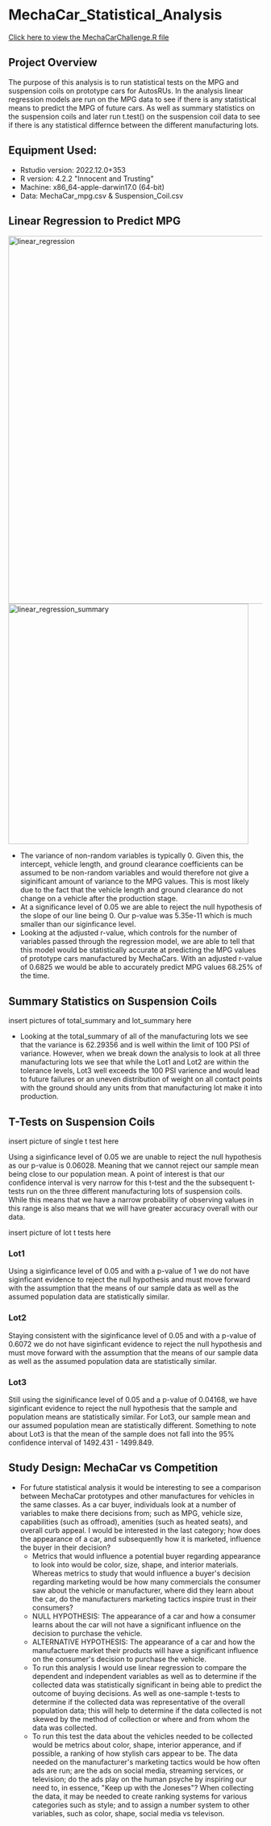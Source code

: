 # MechaCar_Statistical_Analysis

<a href="https://github.com/cmason1996/MechaCar_Statistical_Analysis/blob/main/MechaCarChallenge.R" target="_blank">Click here to view the MechaCarChallenge.R file</a>

## Project Overview

The purpose of this analysis is to run statistical tests on the MPG and suspension coils on prototype cars for AutosRUs. In the analysis linear regression models are run on the MPG data to see if there is any statistical means to predict the MPG of future cars. As well as summary statistics on the suspension coils and later run t.test() on the suspension coil data to see if there is any statistical differnce between the different manufacturing lots. 

## Equipment Used:
* Rstudio version: 2022.12.0+353
* R version: 4.2.2 "Innocent and Trusting"
* Machine: x86_64-apple-darwin17.0 (64-bit)
* Data: MechaCar_mpg.csv & Suspension_Coil.csv

## Linear Regression to Predict MPG

<img width="729" alt="linear_regression" src="https://user-images.githubusercontent.com/112291888/209743181-61e9dba5-a82b-404b-a0be-5a4ec59eba07.png">

<img width="476" alt="linear_regression_summary" src="https://user-images.githubusercontent.com/112291888/209743188-e0421901-c675-4750-833c-0a71c26b0d4a.png">

* The variance of non-random variables is typically 0. Given this, the intercept, vehicle length, and ground clearance coefficients can be assumed to be non-random variables and would therefore not give a siginificant amount of variance to the MPG values. This is most likely due to the fact that the vehicle length and ground clearance do not change on a vehicle after the production stage.
* At a significance level of 0.05 we are able to reject the null hypothesis of the slope of our line being 0. Our p-value was 5.35e-11 which is much smaller than our siginficance level. 
* Looking at the adjusted r-value, which controls for the number of variables passed through the regression model, we are able to tell that this model would be statistically accurate at predicting the MPG values of prototype cars manufactured by MechaCars. With an adjusted r-value of 0.6825 we would be able to accurately predict MPG values 68.25% of the time.

## Summary Statistics on Suspension Coils

insert pictures of total_summary and lot_summary here

* Looking at the total_summary of all of the manufacturing lots we see that the variance is 62.29356 and is well within the limit of 100 PSI of variance. However, when we break down the analysis to look at all three manufacturing lots we see that while the Lot1 and Lot2 are within the tolerance levels, Lot3 well exceeds the 100 PSI varience and would lead to future failures or an uneven distribution of weight on all contact points with the ground should any units from that manufacturing lot make it into production. 

## T-Tests on Suspension Coils

insert picture of single t test here

Using a siginficance level of 0.05 we are unable to reject the null hypothesis as our p-value is 0.06028. Meaning that we cannot reject our sample mean being close to our population mean. A point of interest is that our confidence interval is very narrow for this t-test and the the subsequent t-tests run on the three different manufacturing lots of suspension coils. While this means that we have a narrow probability of observing values in this range is also means that we will have greater accuracy overall with our data.

insert picture of lot t tests here

### Lot1

Using a siginficance level of 0.05 and with a p-value of 1 we do not have siginficant evidence to reject the null hypothesis and must move forward with the assumption that the means of our sample data as well as the assumed population data are statistically similar.

### Lot2

Staying consistent with the siginficance level of 0.05 and with a p-value of 0.6072 we do not have siginficant evidence to reject the null hypothesis and must move forward with the assumption that the means of our sample data as well as the assumed population data are statistically similar.

### Lot3

Still using the siginificance level of 0.05 and a p-value of 0.04168, we have siginficant evidence to reject the null hypothesis that the sample and population means are statistically similar. For Lot3, our sample mean and our assumed population mean are statistically different. Something to note about Lot3 is that the mean of the sample does not fall into the 95% confidence interval of 1492.431 - 1499.849.

## Study Design: MechaCar vs Competition

* For future statistical analysis it would be interesting to see a comparison between MechaCar prototypes and other manufactures for vehicles in the same classes. As a car buyer, individuals look at a number of variables to make there decisions from; such as MPG, vehicle size, capabilities (such as offroad), amenities (such as heated seats), and overall curb appeal. I would be interested in the last category; how does the appearance of a car, and subsequently how it is marketed, influence the buyer in their decision? 
    * Metrics that would influence a potential buyer regarding appearance to look into would be color, size, shape, and interior materials. Whereas metrics to study that would influence a buyer's decision regarding marketing would be how many commercials the consumer saw about the vehicle or manufacturer, where did they learn about the car, do the manufacturers marketing tactics inspire trust in their consumers?
    * NULL HYPOTHESIS: The appearance of a car and how a consumer learns about the car will not have a significant influence on the decision to purchase the vehicle.
    * ALTERNATIVE HYPOTHESIS: The appearance of a car and how the manufactuere market their products will have a significant influence on the consumer's decision to purchase the vehicle.
    * To run this analysis I would use linear regression to compare the dependent and independent variables as well as to determine if the collected data was statistically significant in being able to predict the outcome of buying decisions. As well as one-sample t-tests to determine if the collected data was representative of the overall population data; this will help to determine if the data collected is not skewed by the method of collection or where and from whom the data was collected.
    * To run this test the data about the vehicles needed to be collected would be metrics about color, shape, interior apperance, and if possible, a ranking of how stylish cars appear to be. The data needed on the manufacturer's marketing tactics would be how often ads are run; are the ads on social media, streaming services, or television; do the ads play on the human psyche by inspiring our need to, in essence, "Keep up with the Joneses"? When collecting the data, it may be needed to create ranking systems for various categories such as style; and to assign a number system to other variables, such as color, shape, social media vs televison.

